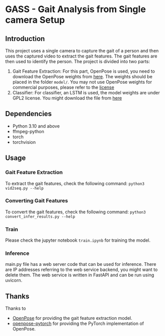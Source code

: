 # GASS - Gait Analysis from Single camera Setup
## Introduction
This project uses a single camera to capture the gait of a person and then uses the captured video to extract the gait features. The gait features are then used to identify the person. The project is divided into two parts:
1. Gait Feature Extraction: For this part, OpenPose is used, you need to download the OpenPose weights from [here](https://www.dropbox.com/sh/7xbup2qsn7vvjxo/AABWFksdlgOMXR_r5v3RwKRYa?dl=0). The weights should be placed in the folder `model/`. You may not use OpenPose weights for commercial purposes, please refer to the [license](https://github.com/CMU-Perceptual-Computing-Lab/openpose/blob/master/LICENSE)
2. Classifier: For classifier, an LSTM is used, the model weights are under GPL2 license. You might download the file from [here](https://drive.google.com/file/d/1_tnbuixKJ6Caa2-LWPrj8Yc8OwYzi88t/view?usp=share_link) 

## Dependencies
  - Python 3.10 and above
  - ffmpeg-python
  - torch
  - torchvision

## Usage
### Gait Feature Extraction
To extract the gait features, check the following command:
```python3 vid2seq.py --help```
### Converting Gait Features
To convert the gait features, check the following command:
```python3 convert_infer_results.py --help```

### Train
Please check the jupyter notebook `train.ipynb` for training the model.

### Inference
main.py file has a web server code that can be used for inference. There are IP addresses referring to the web service backend, you might want to delete them. The web service is written in FastAPI and can be run using uvicorn.

## Thanks
Thanks to 
- [OpenPose](https://github.com/CMU-Perceptual-Computing-Lab/openpose) for providing the gait feature extraction model.
- [openpose-pytorch](https://github.com/ruiminshen/openpose-pytorch) for providing the PyTorch implementation of OpenPose.
